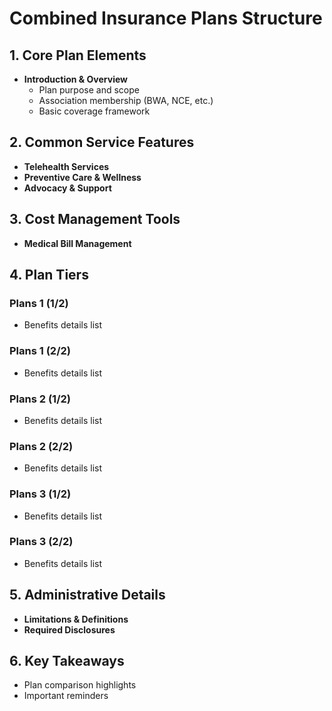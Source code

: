 # Combined Insurance Plans Structure

## 1. Core Plan Elements
- **Introduction & Overview**
  - Plan purpose and scope
  - Association membership (BWA, NCE, etc.)
  - Basic coverage framework

## 2. Common Service Features
- **Telehealth Services**
- **Preventive Care & Wellness**
- **Advocacy & Support**

## 3. Cost Management Tools
- **Medical Bill Management**

## 4. Plan Tiers

### Plans 1 (1/2)
- Benefits details list

### Plans 1 (2/2)
- Benefits details list

### Plans 2 (1/2)
- Benefits details list

### Plans 2 (2/2)
- Benefits details list

### Plans 3 (1/2)
- Benefits details list

### Plans 3 (2/2)
- Benefits details list

<!-- create as few or as many as needed -->

## 5. Administrative Details
- **Limitations & Definitions**
- **Required Disclosures**

## 6. Key Takeaways
- Plan comparison highlights
- Important reminders

